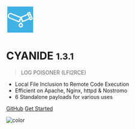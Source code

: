 <img src="_media/logo.png" alt="logo" width="75"/>

# CYANIDE <small>1.3.1</small>

> LOG POISONER (LFI2RCE)

- Local File Inclusion to Remote Code Execution
- Efficient on Apache, Nginx, httpd & Nostromo
- 6 Standalone payloads for various uses

[GitHub](https://github.com/noxtal/cyanide/)
[Get Started](#getting-started)

![color](#292929)